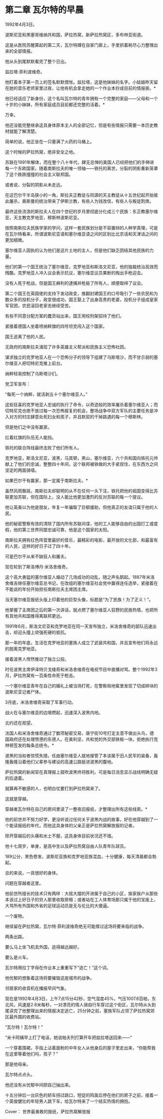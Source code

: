 # 第二章 瓦尔特的早晨

1992年4月3日。

波斯尼亚和黑塞哥维纳共和国，萨拉热窝，新萨拉热窝区，多布林亚街道。

这是从医院苏醒算起的第二天，瓦尔特蹲在自家门廊上，手里抓着耗尽心力整理出来的全部情报。

他从头到尾默默看完了整个日出。

兹拉塔·菲利波维奇。

他盯着本子第一页上的签名默默惆怅。兹拉塔，这是他妹妹的名字。小姑娘昨天留在她的音乐老师家里过夜，让他有机会拿走她的一个作业本抄成目前的情报册。*

他已经适应了新身份，这个名叫瓦尔特的青年拥有一个完整的家庭——父母和一个十岁的小妹妹，所有家庭成员目前都还完整的活着。*

万幸。

他还没能完整继承这具身体原本主人的全部记忆，但是有些情报只需要一本历史教材就能了解清楚。

简单的说，他正坐在一只塞满了火药的马桶上。

这个时候的萨拉热窝，绝非安全之地。

苏联在1991年解体，而在整个八十年代，肆无忌惮的美国人已经把他们的手伸进每一个东欧国家。随着南斯拉夫的唯一领袖——铁托的离世，分裂的阴影重新笼罩了这个跌跌撞撞的社会主义联邦国。

或者说，分裂的阴影从未走远。

在这巴尔干半岛狭小的一角，斯拉夫正教徒与同源的天主教徒从十五世纪起开始彼此屠杀，奥斯曼的统治带来了伊斯兰教，有些人为钱改信，有些人与叛徒割席。

最终这些流浪的斯拉夫人在四个世纪的岁月里彻底分化成三个民族：东正教塞尔维亚，天主教克罗地亚，穆斯林波斯尼亚。

按照南斯拉夫民族学家的学问，这样一套民族划分是不容置辩的人种学真理，可是在瓦尔特看来，所谓波斯尼亚语和塞尔维亚语之间的区别比北京话和天津话之间的更加细微。

塞尔维亚人固执的认为他们是这片土地的主人，但是他们缺乏团结其他民族的力量。

他们的第一个国王统治了塞尔维亚，克罗地亚和斯洛文尼亚，他的独裁统治高效而残酷，克罗地亚人冲入议会表示抗议，塞尔维亚议员果断的掏出手枪迎击。

没有人死于枪战，但是国王麻利的逮捕并枪毙了所有人，顺便取缔了议会。

第二个国王在英国佬的支持下发动政变，推翻封建国王的口号吸引了一些农民和为数众多的投机分子，政变很成功，国王娶上了出身高贵的老婆，投机分子组成皇家军官团，农民滚回老家去继续受苦。

有些不同意分配方案的蠢货站出来，国王用绞刑架招待了他们。

紧接着德国人坐着喷纳粹旗的四号坦克闯入这个国家。

国王逃离了他的人民。

无政府的南斯拉夫涌现了许多英雄主义帮派和民族主义恐怖社团。

谋求独立的克罗地亚人在一个恐怖分子的领导下组建了乌斯塔沙，而不甘示弱的塞尔维亚人把切特尼克推上前台。

纳粹轻易控制了乌斯塔沙们。

党卫军宣布：

“每死一个纳粹，就活剥五十个塞尔维亚人。”

这些狂喜的克罗地亚人忠诚的执行了命令，以奇迹般的效率屠杀着塞尔维亚人；而切特尼克也绝不放过每一次恐怖报复的机会，整场战争中双方军队的主要任务是冲入对方的村庄肆意处死妇女和孩子，并且默契的干掉路遇的每一个穆斯林。

但是他们之中没有赢家。

扛着红旗的队伍无人能挡。

铁托的联合阵线最终击败了他们所有人。

克罗地亚，斯洛文尼亚，波黑，马其顿，黑山，塞尔维亚，六个共和国向铁托元帅献上了他们的忠诚，整整四十年间，这个联邦被铁做的大手紧捏住，在东西方之间坚定的两面骑墙。

如果巴尔干有赢家，那一定属于南斯拉夫。*

虽然风雨飘摇，南斯拉夫却聪明的从不在任何一头下注，铁托把他的祖国变得比苏联更加苏联，但在国际上，没人能比他更加激烈的反对苏联的每一个提议。

他让英美以为他是朋友，年复一年骗取了巨额援助，但他真正的友谊只属于他的人民。

他的秘密警察有效的清除了国内所有苏联间谍，他的工人能够自由的出国打工或度假，他的第三世界同盟忠诚可靠，他是这个国家的太阳。

南斯拉夫拥有红色阵营里最好的音乐，最精彩的电影，最开放的文化部，和最富有的人民，这样的好日子过了四十年。

可是巴尔干从来不缺狂人和屠夫。

现在轮到了斯洛博丹·米洛舍维奇。

这个高大勇猛的塞尔维亚人煽动了几场成功的动乱，随之声名鹊起。1887年米洛舍维吉继任塞尔维亚总书记，在改组的塞尔维亚社会党中赢得连任选举，紧接着在不能说的年份开始担任南斯拉夫主席团主席。

当天塞尔维亚报纸头版上印着他的巨型头像，标题是“为了民族！为了正义！”。

他掌握了主席团之后的第一次讲话，就点燃了塞尔维亚人狂野的民族热情，也把所有其他共和国推得离联邦更远。

1991年6月，斯洛文尼亚和克罗地亚在同一天宣布独立，米洛舍维奇的部队迅速出击，却迎头撞上顽强死硬的抵抗。

那一年的年底，生活在克罗地亚的塞族人成立了武装共和国，并且宣布他们将永远的脱离克罗地亚。

接着波黑人悍然推动了独立公投。

时任波黑主席伊泽特贝戈维奇和米洛舍维奇在电视节目中直播对骂。整个1992年3月，萨拉热窝有一百条性命死于枪击。

一个塞尔维亚青年在自己的婚礼上被当场打死，在警察局地窖里发现了切成碎块的波斯尼亚记者尸体。

3月底，米洛舍维奇采取了军事行动。

战火在与塞尔维亚的边境燃起，迅速深入波黑内地。

北约还在观望。

法国人和米洛舍维奇通过了数项秘密交易，唐宁街10号打定主意不做出头鸟，德国政府还在处理愤懑的东德人。在美利坚，共和党的外交部铁板一块，拒绝执行克林顿签发的每条总统令。*

波黑的当权者惊慌失措，任由塞尔维亚人就地接管了本该属于旧人民军的装备，轰隆轰隆沿着他们父辈参与建设的高速公路挺进波黑的腹地。

萨拉热窝的新闻官在真理报上鼓吹波黑终将胜利，可是每日消息显示战线明确无疑的后退着。

就算再不敏感的人，也明白仗要打到萨拉热窝来了。

这就是穿越。

穿越者瓦尔特在自己的房间里读了一整夜旧报纸，才整理出所有这些线索。*

他的前世并不努力好学，更没听说过任何关于波黑内战的故事，好在他穿越到了一个能读报纸的年代，而他这具身体的父亲正是萨拉热窝解放报的记者。

除开穿越后的头痛和水土不服，这具身体目前状况还不错。

他十七周岁，单身，是高中生以及萨拉热窝自由人队青年队球员。

189公分，黑色卷发，波斯尼亚族和克罗地亚族混血，十分健康，每天清晨都会勃起。

总的来说，一具很好的身体。

问题在穿越者这里。

他前世所擅长的技术只有两样：大摇大摆的开进属于自己的小区，挨家挨户从那些本该过上好日子的穷人那里收取房租；或者站在工人体育场那只属于他的宝座上，大骂所有外国和外省的足球运动员是无与伦比的大傻逼。

一个废物。

继续留在萨拉热窝，瓦尔特·菲利波维奇绝无可能撑过这场将要来临的战争。

两条出路。

要么马上坐飞机去外国，逃得越远越好。

要么是火车。

瓦尔特用拉丁字母在作业本上重重写下“逃亡！”这个词。

他忧郁的想象着这场将要摧毁这座城市的战争。

邻居家的收音机在播报早间气象。

现在是1992年4月3日，上午7点15分42秒，空气湿度45%，气压1007.6百帕，东北风，风速是2.8米每秒，一对漂亮的情人骑自行车穿过这个街区，瓦尔特从头到尾读完了他整理出来的情报决定逃亡，25分钟之前，塞族军队占领了萨拉热窝郊区最外围的收费站。

“瓦尔特！瓦尔特！”

“米卡阿姨早上打了电话，她说帕夫列打算开车把兹拉塔送回来——”

一个穿着围裙，手指上沾着面粉的中年女人从他身后的屋子里走出来，“你能帮我在这里等着他们吗，孩子？”

那是他母亲。

瓦尔特点点头。

他还没有从忧郁中间把自己抽出来。

十五分钟后一台灰色的轿车拐过路口，短促的鸣笛后停在他们的房子之前，接着一个英俊健壮的年轻男人跳下车，给瓦尔特来了一个结实热情的拥抱。







Cover：
世界最勇敢的报纸，萨拉热窝解放报